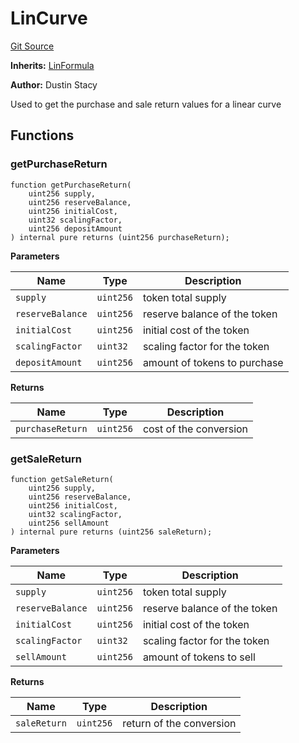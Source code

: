# LinCurve
[Git Source](https://github.com/dustinstacy/boncurs/blob/6861bbaeffdf2c0b5dfedce7a811f914c75775e3/src/contracts/linear/LinCurve.sol)

**Inherits:**
[LinFormula](/src/contracts/linear/LinFormula.sol/abstract.LinFormula.md)

**Author:**
Dustin Stacy

Used to get the purchase and sale return values for a linear curve


## Functions
### getPurchaseReturn


```solidity
function getPurchaseReturn(
    uint256 supply,
    uint256 reserveBalance,
    uint256 initialCost,
    uint32 scalingFactor,
    uint256 depositAmount
) internal pure returns (uint256 purchaseReturn);
```
**Parameters**

|Name|Type|Description|
|----|----|-----------|
|`supply`|`uint256`|token total supply|
|`reserveBalance`|`uint256`|reserve balance of the token|
|`initialCost`|`uint256`|initial cost of the token|
|`scalingFactor`|`uint32`|scaling factor for the token|
|`depositAmount`|`uint256`|amount of tokens to purchase|

**Returns**

|Name|Type|Description|
|----|----|-----------|
|`purchaseReturn`|`uint256`|cost of the conversion|


### getSaleReturn


```solidity
function getSaleReturn(
    uint256 supply,
    uint256 reserveBalance,
    uint256 initialCost,
    uint32 scalingFactor,
    uint256 sellAmount
) internal pure returns (uint256 saleReturn);
```
**Parameters**

|Name|Type|Description|
|----|----|-----------|
|`supply`|`uint256`|token total supply|
|`reserveBalance`|`uint256`|reserve balance of the token|
|`initialCost`|`uint256`|initial cost of the token|
|`scalingFactor`|`uint32`|scaling factor for the token|
|`sellAmount`|`uint256`|amount of tokens to sell|

**Returns**

|Name|Type|Description|
|----|----|-----------|
|`saleReturn`|`uint256`|return of the conversion|


